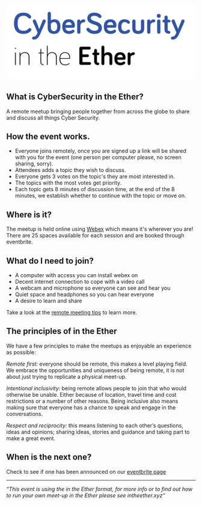![CyberSecurity in the ether logo](cybersecurityintheether.png)

## What is CyberSecurity in the Ether?
A remote meetup bringing people together from across the globe to share and discuss all things Cyber Security.

## How the event works.
* Everyone joins remotely, once you are signed up a link will be shared with you for the event (one person per computer please, no screen sharing, sorry).
* Attendees adds a topic they wish to discuss.
* Everyone gets 3 votes on the topic's they are most interested in.
* The topics with the most votes get priority.
* Each topic gets 8 minutes of discussion time, at the end of the 8 minutes, we establish whether to continue with the topic or move on.

## Where is it?
The meetup is held online using [Webex](https://webex.com) which means it's wherever you are! There are 25 spaces available for each session and are booked through eventbrite.

## What do I need to join?
* A computer with access you can install webex on
* Decent internet connection to cope with a video call
* A webcam and microphone so everyone can see and hear you
* Quiet space and headphones so you can hear everyone
* A desire to learn and share

Take a look at the [remote meeting tips](meeting_tips.md) to learn more.

## The principles of in the Ether
We have a few principles to make the meetups as enjoyable an experience as possible:

*Remote first:* everyone should be remote, this makes a level playing field. We embrace the opportunities and uniqueness of being remote, it is not about just trying to replicate a physical meet-up.

*Intentional inclusivity:* being remote allows people to join that who would otherwise be unable. Either because of location, travel time and cost restrictions or a number of other reasons. Being inclusive also means making sure that everyone has a chance to speak and engage in the conversations.

*Respect and reciprocity:* this means listening to each other’s questions, ideas and opinions; sharing ideas, stories and guidance and taking part to make a great event.

## When is the next one?
Check to see if one has been announced on our [eventbrite page](https://www.eventbrite.co.uk/e/cybersecurity-in-the-ether-tickets-91784482859)

***


_“This event is using the in the Ether format, for more info or to find out how to run your own meet-up in the Ether please see intheether.xyz“_